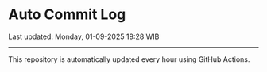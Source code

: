 # Auto Commit Log

Last updated: Monday, 01-09-2025 19:28 WIB

---

This repository is automatically updated every hour using GitHub Actions.
